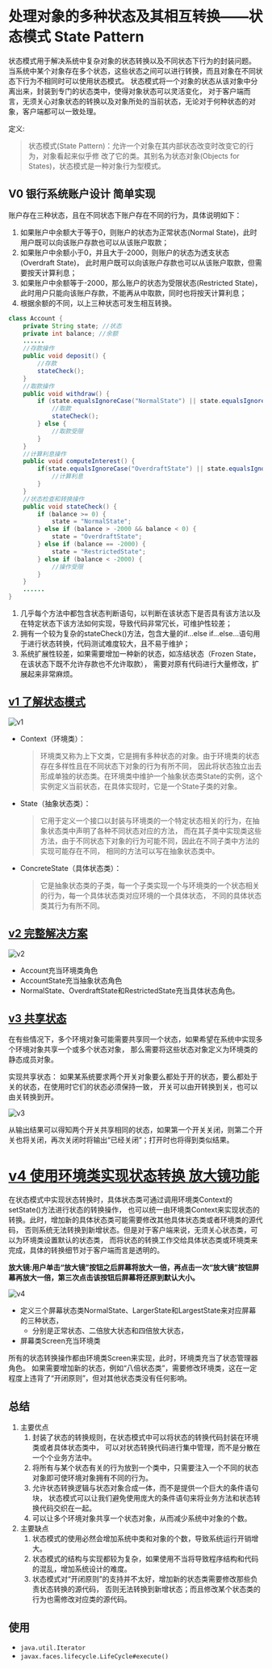 # 处理对象的多种状态及其相互转换——状态模式 State Pattern


状态模式用于解决系统中复杂对象的状态转换以及不同状态下行为的封装问题。
当系统中某个对象存在多个状态，这些状态之间可以进行转换，而且对象在不同状态下行为不相同时可以使用状态模式。
状态模式将一个对象的状态从该对象中分离出来，封装到专门的状态类中，使得对象状态可以灵活变化，
对于客户端而言，无须关心对象状态的转换以及对象所处的当前状态，无论对于何种状态的对象，客户端都可以一致处理。

定义: 
> 状态模式(State Pattern)：允许一个对象在其内部状态改变时改变它的行为，对象看起来似乎修
改了它的类。其别名为状态对象(Objects for States)，状态模式是一种对象行为型模式。

## V0 银行系统账户设计 简单实现

账户存在三种状态，且在不同状态下账户存在不同的行为，具体说明如下：
1. 如果账户中余额大于等于0，则账户的状态为正常状态(Normal State)，此时用户既可以向该账户存款也可以从该账户取款；
2. 如果账户中余额小于0，并且大于-2000，则账户的状态为透支状态(Overdraft State)，
此时用户既可以向该账户存款也可以从该账户取款，但需要按天计算利息；
3. 如果账户中余额等于-2000，那么账户的状态为受限状态(Restricted State)，此时用户只能向该账户存款，不能再从中取款，同时也将按天计算利息；
4. 根据余额的不同，以上三种状态可发生相互转换。

```java
class Account {
    private String state; //状态
    private int balance; //余额
    ......
    //存款操作
    public void deposit() {
        //存款
        stateCheck();
    }
    //取款操作
    public void withdraw() {
        if (state.equalsIgnoreCase("NormalState") || state.equalsIgnoreCase("OverdraftState ")) {
            //取款
            stateCheck();
        } else {
            //取款受限
        }
    }
    //计算利息操作
    public void computeInterest() {
        if(state.equalsIgnoreCase("OverdraftState") || state.equalsIgnoreCase("RestrictedState ")) {
            //计算利息
        }
    }
    //状态检查和转换操作
    public void stateCheck() {
        if (balance >= 0) {
            state = "NormalState";
        } else if (balance > -2000 && balance < 0) {
            state = "OverdraftState";
        } else if (balance == -2000) {
            state = "RestrictedState";
        } else if (balance < -2000) {
            //操作受限
        }
    }
    ......
}
```

1. 几乎每个方法中都包含状态判断语句，以判断在该状态下是否具有该方法以及在特定状态下该方法如何实现，导致代码非常冗长，可维护性较差；
2. 拥有一个较为复杂的stateCheck()方法，包含大量的if…else if…else…语句用于进行状态转换，代码测试难度较大，且不易于维护；
3. 系统扩展性较差，如果需要增加一种新的状态，如冻结状态（Frozen State，在该状态下既不允许存款也不允许取款），
需要对原有代码进行大量修改，扩展起来非常麻烦。

## [v1 了解状态模式](v1)

![v1](v1/v1.png)

- Context（环境类）：
    > 环境类又称为上下文类，它是拥有多种状态的对象。由于环境类的状态存在多样性且在不同状态下对象的行为有所不同，
    因此将状态独立出去形成单独的状态类。在环境类中维护一个抽象状态类State的实例，这个实例定义当前状态，在具体实现时，它是一个State子类的对象。
- State（抽象状态类）：
    > 它用于定义一个接口以封装与环境类的一个特定状态相关的行为，在抽象状态类中声明了各种不同状态对应的方法，
    而在其子类中实现类这些方法，由于不同状态下对象的行为可能不同，因此在不同子类中方法的实现可能存在不同，
    相同的方法可以写在抽象状态类中。
- ConcreteState（具体状态类）：
    > 它是抽象状态类的子类，每一个子类实现一个与环境类的一个状态相关的行为，每一个具体状态类对应环境的一个具体状态，
    不同的具体状态类其行为有所不同。

## [v2 完整解决方案](v2)

![v2](v2/v2.png)

- Account充当环境类角色
- AccountState充当抽象状态角色
- NormalState、OverdraftState和RestrictedState充当具体状态角色。

## [v3 共享状态](v3)

在有些情况下，多个环境对象可能需要共享同一个状态，如果希望在系统中实现多个环境对象共享一个或多个状态对象，
那么需要将这些状态对象定义为环境类的静态成员对象。

实现共享状态：
如果某系统要求两个开关对象要么都处于开的状态，要么都处于关的状态，在使用时它们的状态必须保持一致，
开关可以由开转换到关，也可以由关转换到开。

![v3](v3/v3.png)

从输出结果可以得知两个开关共享相同的状态，如果第一个开关关闭，则第二个开关也将关闭，再次关闭时将输出“已经关闭”；打开时也将得到类似结果。

# [v4 使用环境类实现状态转换 放大镜功能](v4)

在状态模式中实现状态转换时，具体状态类可通过调用环境类Context的setState()方法进行状态的转换操作，
也可以统一由环境类Context来实现状态的转换。此时，增加新的具体状态类可能需要修改其他具体状态类或者环境类的源代码，
否则系统无法转换到新增状态。但是对于客户端来说，无须关心状态类，可以为环境类设置默认的状态类，
而将状态的转换工作交给具体状态类或环境类来完成，具体的转换细节对于客户端而言是透明的。

**放大镜:用户单击“放大镜”按钮之后屏幕将放大一倍，再点击一次“放大镜”按钮屏幕再放大一倍，第三次点击该按钮后屏幕将还原到默认大小。**

![v4](v4/v4.png)

- 定义三个屏幕状态类NormalState、LargerState和LargestState来对应屏幕的三种状态，
    - 分别是正常状态、二倍放大状态和四倍放大状态，
- 屏幕类Screen充当环境类

所有的状态转换操作都由环境类Screen来实现，此时，环境类充当了状态管理器角色。
如果需要增加新的状态，例如“八倍状态类”，需要修改环境类，这在一定程度上违背了“开闭原则”，但对其他状态类没有任何影响。

## 总结

1. 主要优点
    1. 封装了状态的转换规则，在状态模式中可以将状态的转换代码封装在环境类或者具体状态类中，
    可以对状态转换代码进行集中管理，而不是分散在一个个业务方法中。
    2. 将所有与某个状态有关的行为放到一个类中，只需要注入一个不同的状态对象即可使环境对象拥有不同的行为。
    3. 允许状态转换逻辑与状态对象合成一体，而不是提供一个巨大的条件语句块，
    状态模式可以让我们避免使用庞大的条件语句来将业务方法和状态转换代码交织在一起。
    4. 可以让多个环境对象共享一个状态对象，从而减少系统中对象的个数。
2. 主要缺点
    1. 状态模式的使用必然会增加系统中类和对象的个数，导致系统运行开销增大。
    2. 状态模式的结构与实现都较为复杂，如果使用不当将导致程序结构和代码的混乱，增加系统设计的难度。
    3. 状态模式对“开闭原则”的支持并不太好，增加新的状态类需要修改那些负责状态转换的源代码，
    否则无法转换到新增状态；而且修改某个状态类的行为也需修改对应类的源代码。

## 使用

- `java.util.Iterator`
- `javax.faces.lifecycle.LifeCycle#execute()`